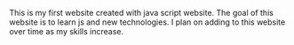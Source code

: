 This is my first website created with java script website. The goal of this website is to learn
js and new technologies. I plan on adding to this website over time as my skills increase.
